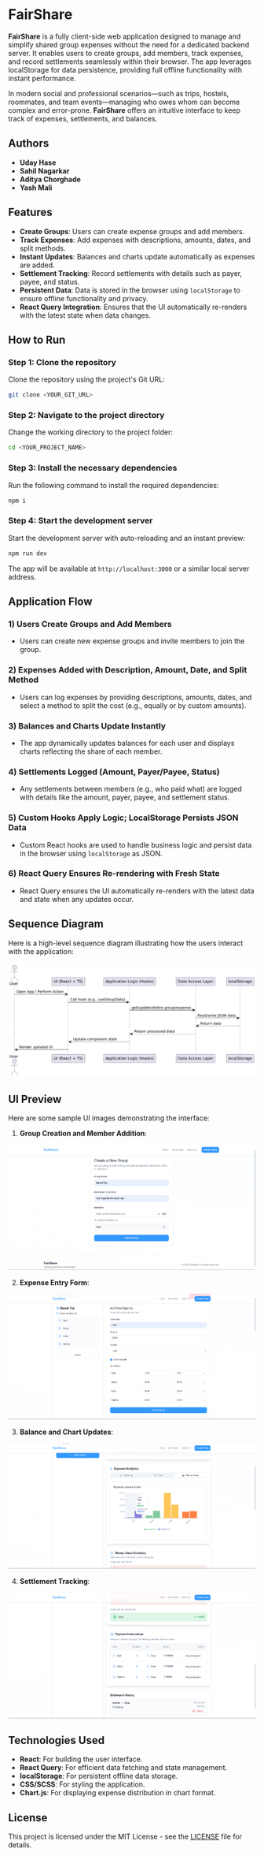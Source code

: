 
# FairShare

**FairShare** is a fully client-side web application designed to manage and simplify shared group expenses without the need for a dedicated backend server. It enables users to create groups, add members, track expenses, and record settlements seamlessly within their browser. The app leverages localStorage for data persistence, providing full offline functionality with instant performance.

In modern social and professional scenarios—such as trips, hostels, roommates, and team events—managing who owes whom can become complex and error-prone. **FairShare** offers an intuitive interface to keep track of expenses, settlements, and balances.

## Authors

- **Uday Hase**
- **Sahil Nagarkar**
- **Aditya Chorghade**
- **Yash Mali**

## Features

- **Create Groups**: Users can create expense groups and add members.
- **Track Expenses**: Add expenses with descriptions, amounts, dates, and split methods.
- **Instant Updates**: Balances and charts update automatically as expenses are added.
- **Settlement Tracking**: Record settlements with details such as payer, payee, and status.
- **Persistent Data**: Data is stored in the browser using `localStorage` to ensure offline functionality and privacy.
- **React Query Integration**: Ensures that the UI automatically re-renders with the latest state when data changes.

## How to Run

### Step 1: Clone the repository
Clone the repository using the project's Git URL:

```bash
git clone <YOUR_GIT_URL>
```

### Step 2: Navigate to the project directory
Change the working directory to the project folder:

```bash
cd <YOUR_PROJECT_NAME>
```

### Step 3: Install the necessary dependencies
Run the following command to install the required dependencies:

```bash
npm i
```

### Step 4: Start the development server
Start the development server with auto-reloading and an instant preview:

```bash
npm run dev
```

The app will be available at `http://localhost:3000` or a similar local server address.

## Application Flow

### 1) **Users Create Groups and Add Members**
   - Users can create new expense groups and invite members to join the group.

### 2) **Expenses Added with Description, Amount, Date, and Split Method**
   - Users can log expenses by providing descriptions, amounts, dates, and select a method to split the cost (e.g., equally or by custom amounts).

### 3) **Balances and Charts Update Instantly**
   - The app dynamically updates balances for each user and displays charts reflecting the share of each member.

### 4) **Settlements Logged (Amount, Payer/Payee, Status)**
   - Any settlements between members (e.g., who paid what) are logged with details like the amount, payer, payee, and settlement status.

### 5) **Custom Hooks Apply Logic; LocalStorage Persists JSON Data**
   - Custom React hooks are used to handle business logic and persist data in the browser using `localStorage` as JSON.

### 6) **React Query Ensures Re-rendering with Fresh State**
   - React Query ensures the UI automatically re-renders with the latest data and state when any updates occur.

## Sequence Diagram

Here is a high-level sequence diagram illustrating how the users interact with the application:

![Sequence Diagram](images/Sequence_Diagram.png)


## UI Preview

Here are some sample UI images demonstrating the interface:

1) **Group Creation and Member Addition**:

![Group Creation UI](images/group_creation_image.png)

2) **Expense Entry Form**:

![Expense Entry UI](images/expense_entry_image.png)

3) **Balance and Chart Updates**:

![Balance and Charts UI](images/balance_chart_image.png)

4) **Settlement Tracking**:

![Settlement UI](images/settlement_image.png)

## Technologies Used

- **React**: For building the user interface.
- **React Query**: For efficient data fetching and state management.
- **localStorage**: For persistent offline data storage.
- **CSS/SCSS**: For styling the application.
- **Chart.js**: For displaying expense distribution in chart format.

## License

This project is licensed under the MIT License - see the [LICENSE](LICENSE) file for details.
